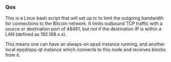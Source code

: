 ### Qos ###

This is a Linux bash script that will set up tc to limit the outgoing bandwidth for connections to the Bitcoin network. It limits outbound TCP traffic with a source or destination port of 48481, but not if the destination IP is within a LAN (defined as 192.168.x.x).

This means one can have an always-on epsd instance running, and another local epsd/eps-qt instance which connects to this node and receives blocks from it.
